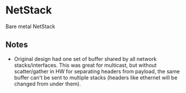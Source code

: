 # NetStack
Bare metal NetStack

## Notes
* Original design had one set of buffer shared by all network stacks/interfaces. This was great for multicast, but without scatter/gather in HW for separating headers from payload, the same buffer can't be sent to multiple stacks (headers like ethernet will be changed from under them).